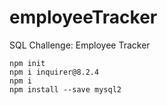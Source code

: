# employeeTracker
SQL Challenge: Employee Tracker

```
npm init
npm i inquirer@8.2.4
npm i
npm install --save mysql2
```